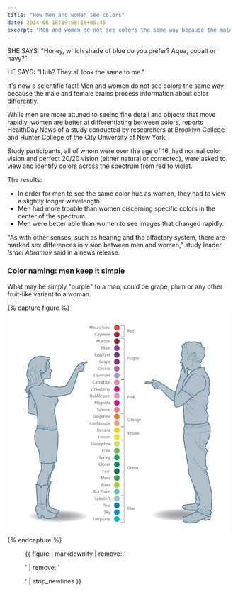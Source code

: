 ```yaml
---
title: "How men and women see colors"
date: 2014-06-18T19:58:16+05:45
excerpt: "Men and women do not see colors the same way because the male and female brains process information about color differently."
---
```


SHE SAYS: "Honey, which shade of blue do you prefer? Aqua, cobalt or navy?"

HE SAYS: "Huh? They all look the same to me."

It's now a scientific fact! Men and women do not see colors the same way because the male and female brains process information about color differently.

While men are more attuned to seeing fine detail and objects that move rapidly, women are better at differentiating between colors, reports HealthDay News of a study conducted by researchers at Brooklyn College and Hunter College of the City University of New York.

Study participants, all of whom were over the age of 16, had normal color vision and perfect 20/20 vision (either natural or corrected), were asked to view and identify colors across the spectrum from red to violet.

The results:

* In order for men to see the same color hue as women, they had to view a slightly longer wavelength.
* Men had more trouble than women discerning specific colors in the center of the spectrum.
* Men were better able than women to see images that changed rapidly.

"As with other senses, such as hearing and the olfactory system, there are marked sex differences in vision between men and women," study leader *Israel Abramov* said in a news release.

### Color naming: men keep it simple

What may be simply "purple" to a man, could be grape, plum or any other fruit-like variant to a woman.

{% capture figure %}
[![How men and women see colors](/uploads/20140618-how-men-and-women-see-colors.png)](/uploads/20140618-how-men-and-women-see-colors.png)
{% endcapture %}

<figure>
  {{ figure | markdownify | remove: '<p>' | remove: '</p>' | strip_newlines }}
</figure>

